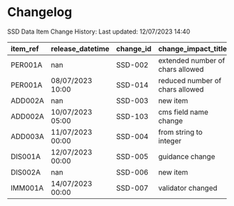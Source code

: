 # Changelog
SSD Data Item Change History:
Last updated: 12/07/2023 14:40

| item_ref   | release_datetime   | change_id   | change_impact_title              | change_status   | change_type     |   change_impact_notes |
|:-----------|:-------------------|:------------|:---------------------------------|:----------------|:----------------|----------------------:|
| PER001A    | nan                | SSD-002     | extended number of chars allowed | pending         | Initiative      |                   nan |
| PER001A    | 08/07/2023 10:00   | SSD-014     | reduced number of chars allowed  | released        | Initiative      |                   nan |
| ADD002A    | nan                | SSD-003     | new item                         | pending         | New Feature     |                   nan |
| ADD002A    | 10/07/2023 05:00   | SSD-103     | cms field name change            | released        | Service Request |                   nan |
| ADD003A    | 11/07/2023 00:00   | SSD-004     | from string to integer           | released        | bug             |                   nan |
| DIS001A    | 12/07/2023 00:00   | SSD-005     | guidance change                  | released        | Change          |                   nan |
| DIS002A    | nan                | SSD-006     | new item                         | pending         | New Feature     |                   nan |
| IMM001A    | 14/07/2023 00:00   | SSD-007     | validator changed                | released        | Change          |                   nan |